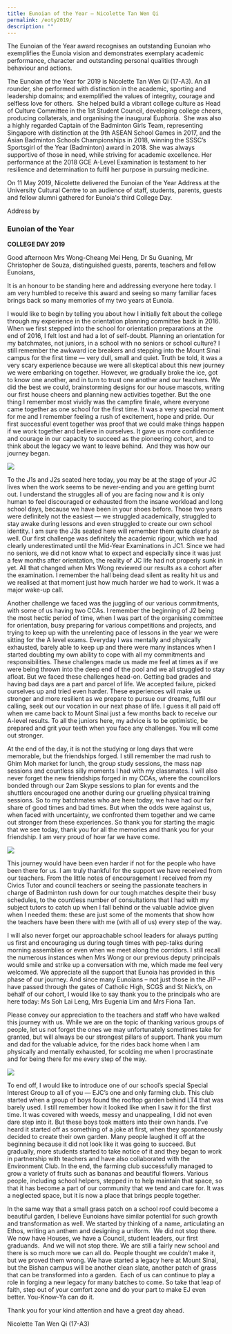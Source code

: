 ```yaml
---
title: Eunoian of the Year – Nicolette Tan Wen Qi
permalink: /eoty2019/
description: ""
---
```


The Eunoian of the Year award recognises an outstanding Eunoian who exemplifies the Eunoia vision and demonstrates exemplary academic performance, character and outstanding personal qualities through behaviour and actions. 

The Eunoian of the Year for 2019 is Nicolette Tan Wen Qi (17-A3). An all rounder, she performed with distinction in the academic, sporting and leadership domains; and exemplified the values of integrity, courage and selfless love for others.  She helped build a vibrant college culture as Head of Culture Committee in the 1st Student Council, developing college cheers, producing collaterals, and organising the inaugural Euphoria.  She was also a highly regarded Captain of the Badminton Girls Team, representing Singapore with distinction at the 9th ASEAN School Games in 2017, and the Asian Badminton Schools Championships in 2018, winning the SSSC’s Sportsgirl of the Year (Badminton) award in 2018. She was always supportive of those in need, while striving for academic excellence. Her performance at the 2018 GCE A-Level Examination is testament to her resilience and determination to fulfil her purpose in pursuing medicine. 

On 11 May 2019, Nicolette delivered the Eunoian of the Year Address at the University Cultural Centre to an audience of staff, students, parents, guests and fellow alumni gathered for Eunoia's third College Day.

Address by  
### Eunoian of the Year
**COLLEGE DAY 2019**

Good afternoon Mrs Wong-Cheang Mei Heng, Dr Su Guaning, Mr Christopher de Souza, distinguished guests, parents, teachers and fellow Eunoians,

It is an honour to be standing here and addressing everyone here today. I am very humbled to receive this award and seeing so many familiar faces brings back so many memories of my two years at Eunoia.

I would like to begin by telling you about how I initially felt about the college through my experience in the orientation planning committee back in 2016. When we first stepped into the school for orientation preparations at the end of 2016, I felt lost and had a lot of self-doubt. Planning an orientation for my batchmates, not juniors, in a school with no seniors or school culture? I still remember the awkward ice breakers and stepping into the Mount Sinai campus for the first time — very dull, small and quiet. Truth be told, it was a very scary experience because we were all skeptical about this new journey we were embarking on together. However, we gradually broke the ice, got to know one another, and in turn to trust one another and our teachers. We did the best we could, brainstorming designs for our house mascots, writing our first house cheers and planning new activities together. But the one thing I remember most vividly was the campfire finale, where everyone came together as one school for the first time. It was a very special moment for me and I remember feeling a rush of excitement, hope and pride. Our first successful event together was proof that we could make things happen if we work together and believe in ourselves. It gave us more confidence and courage in our capacity to succeed as the pioneering cohort, and to think about the legacy we want to leave behind.  And they was how our journey began.

![](/images/EOTY18_2.jpeg)

To the J1s and J2s seated here today, you may be at the stage of your JC lives when the work seems to be never-ending and you are getting burnt out. I understand the struggles all of you are facing now and it is only human to feel discouraged or exhausted from the insane workload and long school days, because we have been in your shoes before. Those two years were definitely not the easiest — we struggled academically, struggled to stay awake during lessons and even struggled to create our own school identity. I am sure the J3s seated here will remember them quite clearly as well. Our first challenge was definitely the academic rigour, which we had clearly underestimated until the Mid-Year Examinations in JC1. Since we had no seniors, we did not know what to expect and especially since it was just a few months after orientation, the reality of JC life had not properly sunk in yet. All that changed when Mrs Wong reviewed our results as a cohort after the examination. I remember the hall being dead silent as reality hit us and we realised at that moment just how much harder we had to work. It was a major wake-up call.

Another challenge we faced was the juggling of our various commitments, with some of us having two CCAs. I remember the beginning of J2 being the most hectic period of time, when I was part of the organising committee for orientation, busy preparing for various competitions and projects, and trying to keep up with the unrelenting pace of lessons in the year we were sitting for the A level exams. Everyday I was mentally and physically exhausted, barely able to keep up and there were many instances when I started doubting my own ability to cope with all my commitments and responsibilities. These challenges made us made me feel at times as if we were being thrown into the deep end of the pool and we all struggled to stay afloat. But we faced these challenges head-on. Getting bad grades and having bad days are a part and parcel of life. We accepted failure, picked ourselves up and tried even harder. These experiences will make us stronger and more resilient as we prepare to pursue our dreams, fulfil our calling, seek out our vocation in our next phase of life. I guess it all paid off when we came back to Mount Sinai just a few months back to receive our A-level results. To all the juniors here, my advice is to be optimistic, be prepared and grit your teeth when you face any challenges. You will come out stronger.

At the end of the day, it is not the studying or long days that were memorable, but the friendships forged. I still remember the mad rush to Ghim Moh market for lunch, the group study sessions, the mass nap sessions and countless silly moments I had with my classmates. I will also never forget the new friendships forged in my CCAs, where the councillors bonded through our 2am Skype sessions to plan for events and the shuttlers encouraged one another during our gruelling physical training sessions. So to my batchmates who are here today, we have had our fair share of good times and bad times. But when the odds were against us, when faced with uncertainty, we confronted them together and we came out stronger from these experiences. So thank you for starting the magic that we see today, thank you for all the memories and thank you for your friendship. I am very proud of how far we have come.

![](/images/EOTY18_4.jpeg)


This journey would have been even harder if not for the people who have been there for us. I am truly thankful for the support we have received from our teachers. From the little notes of encouragement I received from my Civics Tutor and council teachers or seeing the passionate teachers in charge of Badminton rush down for our tough matches despite their busy schedules, to the countless number of consultations that I had with my subject tutors to catch up when I fall behind or the valuable advice given when I needed them: these are just some of the moments that show how the teachers have been there with me (with all of us) every step of the way.

I will also never forget our approachable school leaders for always putting us first and encouraging us during tough times with pep-talks during morning assemblies or even when we meet along the corridors. I still recall the numerous instances when Mrs Wong or our previous deputy principals would smile and strike up a conversation with me, which made me feel very welcomed. We appreciate all the support that Eunoia has provided in this phase of our journey. And since many Eunoians – not just those in the JIP – have passed through the gates of Catholic High, SCGS and St Nick’s, on behalf of our cohort, I would like to say thank you to the principals who are here today: Ms Soh Lai Leng, Mrs Eugenia Lim and Mrs Fiona Tan. 

Please convey our appreciation to the teachers and staff who have walked this journey with us. While we are on the topic of thanking various groups of people, let us not forget the ones we may unfortunately sometimes take for granted, but will always be our strongest pillars of support. Thank you mum and dad for the valuable advice, for the rides back home when I am physically and mentally exhausted, for scolding me when I procrastinate and for being there for me every step of the way.

![](/images/EOTY18_3.jpeg)

To end off, I would like to introduce one of our school’s special Special Interest Group to all of you — EJC’s one and only farming club. This club started when a group of boys found the rooftop garden behind LT4 that was barely used. I still remember how it looked like when I saw it for the first time. It was covered with weeds, messy and unappealing, I did not even dare step into it. But these boys took matters into their own hands. I’ve heard it started off as something of a joke at first, when they spontaneously decided to create their own garden. Many people laughed it off at the beginning because it did not look like it was going to succeed. But gradually, more students started to take notice of it and they began to work in partnership with teachers and have also collaborated with the Environment Club. In the end, the farming club successfully managed to grow a variety of fruits such as bananas and beautiful flowers. Various people, including school helpers, stepped in to help maintain that space, so that it has become a part of our community that we tend and care for. It was a neglected space, but it is now a place that brings people together.

In the same way that a small grass patch on a school roof could become a beautiful garden, I believe Eunoians have similar potential for such growth and transformation as well. We started by thinking of a name, articulating an Ethos, writing an anthem and designing a uniform.  We did not stop there.  We now have Houses, we have a Council, student leaders, our first graduands.  And we will not stop there. We are still a fairly new school and there is so much more we can all do. People thought we couldn’t make it, but we proved them wrong. We have started a legacy here at Mount Sinai, but the Bishan campus will be another clean slate, another patch of grass that can be transformed into a garden.  Each of us can continue to play a role in forging a new legacy for many batches to come. So take that leap of faith, step out of your comfort zone and do your part to make EJ even better. You-Know-Ya can do it.

Thank you for your kind attention and have a great day ahead.

Nicolette Tan Wen Qi (17-A3)
